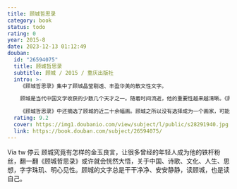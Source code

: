 ```yaml
---
title: 顾城哲思录
category: book
status: todo
rating: 0
year: 2015-8
date: 2023-12-13 01:12:49
douban:
  id: "26594075"
  title: 顾城哲思录
  subtitle: 顾城 / 2015 / 重庆出版社
  intro: >-
    《顾城哲思录》集中了顾城晶莹剔透、丰盈华美的散文性文字。

    顾城是当代中国文学收获的少数几个天才之一。随着时间流逝，他的重要性越来越清晰。《顾城哲思录》的文字，基本形成于1987年5月之后顾城的去国时期。这些顾城的后期思想散见于谈话、访谈、演讲中，它们的呈现方式有一定的即兴和片段色彩，有助于我们树立平静生活的智慧。

    《顾城哲思录》中还摘选了顾城的近二十余幅画。顾城之所以没有选择成为一个画家，可能是因为画画比写诗要更依赖于经济条件，而顾城一贯痛恨被物质因素所牵制。
  rating: 9.2
  cover: https://img1.doubanio.com/view/subject/l/public/s28291940.jpg
  link: https://book.douban.com/subject/26594075/
---
```


Via tw 停云 顾城究竟有怎样的金玉良言，让很多曾经的年轻人成为他的铁杆粉丝，翻一翻《顾城哲思录》或许就会恍然大悟，关于中国、诗歌、文化、人生、思想，字字珠玑、明心见性。顾城的文字总是干干净净、安安静静，读顾城，也是读自己。
